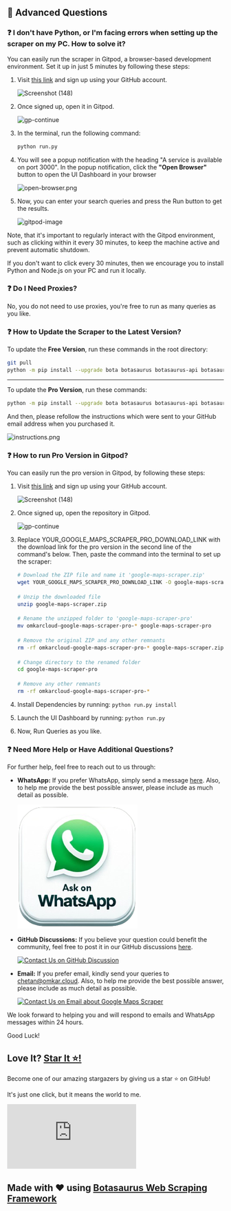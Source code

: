 ## 🤔 Advanced Questions

### ❓ I don't have Python, or I'm facing errors when setting up the scraper on my PC. How to solve it?

You can easily run the scraper in Gitpod, a browser-based development environment. Set it up in just 5 minutes by following these steps:

1. Visit [this link](https://gitpod.io/#https://github.com/omkarcloud/google-maps-scraper) and sign up using your GitHub account.
   
   ![Screenshot (148)](https://raw.githubusercontent.com/omkarcloud/google-maps-scraper/master/screenshots/open-in-gitpod.png)
  
2. Once signed up, open it in Gitpod.   

   ![gp-continue](https://raw.githubusercontent.com/omkarcloud/google-maps-scraper/master/screenshots/gp-continue.png)

3. In the terminal, run the following command:
   ```bash
   python run.py
   ```
4. You will see a popup notification with the heading "A service is available on port 3000". In the popup notification, click the **"Open Browser"** button to open the UI Dashboard in your browser

   ![open-browser.png](https://raw.githubusercontent.com/omkarcloud/google-maps-scraper/master/screenshots/open-browser.png)

5. Now, you can enter your search queries and press the Run button to get the results.

   ![gitpod-image](https://raw.githubusercontent.com/omkarcloud/google-maps-scraper/master/screenshots/gitpod-image.png)

Note, that it's important to regularly interact with the Gitpod environment, such as clicking within it every 30 minutes, to keep the machine active and prevent automatic shutdown. 

If you don't want to click every 30 minutes, then we encourage you to install Python and Node.js on your PC and run it locally. 

### ❓ Do I Need Proxies?

No, you do not need to use proxies, you're free to run as many queries as you like.

### ❓ How to Update the Scraper to the Latest Version?

To update the **Free Version**, run these commands in the root directory:

```bash
git pull
python -m pip install --upgrade bota botasaurus botasaurus-api botasaurus-requests botasaurus-driver botasaurus-proxy-authentication botasaurus-server
```

---

To update the **Pro Version**, run these commands:

```bash 
python -m pip install --upgrade bota botasaurus botasaurus-api botasaurus-requests botasaurus-driver botasaurus-proxy-authentication botasaurus-server
```

And then, please refollow the instructions which were sent to your GitHub email address when you purchased it.

![instructions.png](https://raw.githubusercontent.com/omkarcloud/google-maps-scraper/master/screenshots/instructions.png)

### ❓ How to run Pro Version in Gitpod?

You can easily run the pro version in Gitpod, by following these steps:

1. Visit [this link](https://gitpod.io/#https://github.com/omkarcloud/google-maps-scraper) and sign up using your GitHub account.
   
   ![Screenshot (148)](https://raw.githubusercontent.com/omkarcloud/google-maps-scraper/master/screenshots/open-in-gitpod.png)
  
2. Once signed up, open the repository in Gitpod.   

   ![gp-continue](https://raw.githubusercontent.com/omkarcloud/google-maps-scraper/master/screenshots/gp-continue.png)

3. Replace YOUR_GOOGLE_MAPS_SCRAPER_PRO_DOWNLOAD_LINK with the download link for the pro version in the second line of the command's below. Then, paste the command into the terminal to set up the scraper:
   ```bash
   # Download the ZIP file and name it 'google-maps-scraper.zip'
   wget YOUR_GOOGLE_MAPS_SCRAPER_PRO_DOWNLOAD_LINK -O google-maps-scraper.zip

   # Unzip the downloaded file
   unzip google-maps-scraper.zip

   # Rename the unzipped folder to 'google-maps-scraper-pro'
   mv omkarcloud-google-maps-scraper-pro-* google-maps-scraper-pro

   # Remove the original ZIP and any other remnants
   rm -rf omkarcloud-google-maps-scraper-pro-* google-maps-scraper.zip

   # Change directory to the renamed folder
   cd google-maps-scraper-pro

   # Remove any other remnants
   rm -rf omkarcloud-google-maps-scraper-pro-*
   ```
  
4. Install Dependencies by running: `python run.py install`
5. Launch the UI Dashboard by running: `python run.py`
6. Now, Run Queries as you like.

### ❓ Need More Help or Have Additional Questions?

For further help, feel free to reach out to us through:

- **WhatsApp:** If you prefer WhatsApp, simply send a message [here](https://api.whatsapp.com/send?phone=918295042963&text=Hi,%20I%20would%20like%20to%20learn%20more%20about%20your%20products). Also, to help me provide the best possible answer, please include as much detail as possible.

  [![Contact Us on WhatsApp about Google Maps Scraper](https://raw.githubusercontent.com/omkarcloud/assets/master/images/whatsapp-us.png)](https://api.whatsapp.com/send?phone=918295042963&text=Hi,%20I%20would%20like%20to%20learn%20more%20about%20your%20products)


- **GitHub Discussions:** If you believe your question could benefit the community, feel free to post it in our GitHub discussions [here](https://github.com/omkarcloud/google-maps-scraper/discussions).

  [![Contact Us on GitHub Discussion](https://raw.githubusercontent.com/omkarcloud/google-maps-scraper/master/screenshots/ask-on-github.png)](https://github.com/omkarcloud/google-maps-scraper/discussions)

- **Email:** If you prefer email, kindly send your queries to [chetan@omkar.cloud](mailto:chetan@omkar.cloud). Also, to help me provide the best possible answer, please include as much detail as possible.

  [![Contact Us on Email about Google Maps Scraper](https://raw.githubusercontent.com/omkarcloud/google-maps-scraper/master/screenshots/ask-on-email.png)](mailto:chetan@omkar.cloud)

We look forward to helping you and will respond to emails and WhatsApp messages within 24 hours.

Good Luck!

## Love It? [Star It ⭐!](https://github.com/omkarcloud/google-maps-scraper)

Become one of our amazing stargazers by giving us a star ⭐ on GitHub!

It's just one click, but it means the world to me.

[![Stargazers for @omkarcloud/google-maps-scraper](https://bytecrank.com/nastyox/reporoster/php/stargazersSVG.php?user=omkarcloud&repo=google-maps-scraper)](https://github.com/omkarcloud/google-maps-scraper/stargazers)

## Made with ❤️ using [Botasaurus Web Scraping Framework](https://github.com/omkarcloud/botasaurus)
